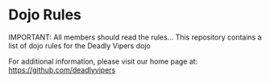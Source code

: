 Dojo Rules
==========
IMPORTANT:  All members should read the rules...
This repository contains a list of dojo rules for the Deadly Vipers dojo

For additional information, please visit our home page at:  https://github.com/deadlyvipers

